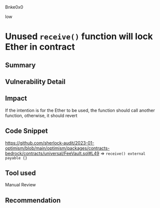 Bnke0x0

low

# Unused `receive()` function will lock Ether in contract

## Summary

## Vulnerability Detail

## Impact
If the intention is for the Ether to be used, the function should call another function, otherwise, it should revert

## Code Snippet
https://github.com/sherlock-audit/2023-01-optimism/blob/main/optimism/packages/contracts-bedrock/contracts/universal/FeeVault.sol#L49 => `receive() external payable {}`

## Tool used

Manual Review

## Recommendation
